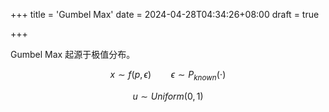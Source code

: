+++
title = 'Gumbel Max'
date = 2024-04-28T04:34:26+08:00
draft = true

+++

Gumbel Max 起源于极值分布。


$$
x \sim f(p,\epsilon) \qquad \epsilon \sim P_{known}(\cdot)
$$

$$
u \sim Uniform(0,1)
$$
